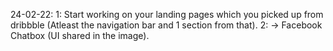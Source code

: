 24-02-22: 1: Start working on your landing pages which you picked up from dribbble (Atleast the navigation bar and 1 section from that). 2: -> Facebook Chatbox (UI shared in the image).
